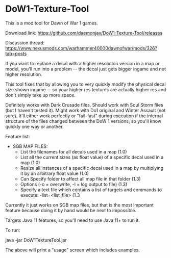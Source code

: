# DoW1-Texture-Tool
This is a mod tool for Dawn of War 1 games.

Download link: https://github.com/daemonjax/DoW1-Texture-Tool/releases

Discussion thread: https://www.nexusmods.com/warhammer40000dawnofwar/mods/326?tab=posts

If you want to replace a decal with a higher resolution version in a map or model, you'll run into a problem -- the decal just gets bigger ingame and not higher resolution.

This tool fixes that by allowing you to very quickly modify the physical decal size shown ingame -- so your higher res textures are actually higher res and don't simply take up more space.

Definitely works with Dark Crusade files.  Should work with Soul Storm files (but I haven't tested it).  Might work with Do1 original and Winter Assault (not sure).  It'll either work perfectly or "fail-fast" during execution if the internal structure of the files changed between the DoW 1 versions, so you'll know quickly one way or another.

Feature list:
* SGB MAP FILES:
  * List the filenames for all decals used in a map (1.0)
  * List all the current sizes (as float value) of a specific decal used in a map (1.0)
  * Resize all instances of a specific decal used in a map by multiplying it by an arbitrary float value (1.0)
  * Can Specify folder to affect all map file in that folder (1.3)
  * Options (-o = overwrite, -l = log output to file) (1.3)
  * Specify a text file which contains a list of targets and commands to execute: -list=<list_file> (1.3




Currently it just works on SGB map files, but that is the most important feature because doing it by hand would be next to impossible.

Targets Java 11 features, so you'll need to use Java 11+ to run it.

To run:

java -jar DoW1TextureTool.jar

The above will print a "usage" screen which includes examples.
